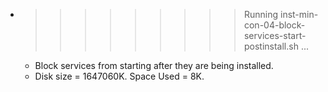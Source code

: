 * >>>>>>>>> Running inst-min-con-04-block-services-start-postinstall.sh ...
  * Block services from starting after they are being installed.
  * Disk size = 1647060K. Space Used = 8K.
